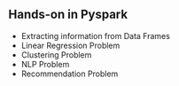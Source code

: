 Hands-on in Pyspark
-

- Extracting information from Data Frames
- Linear Regression Problem
- Clustering Problem
- NLP Problem
- Recommendation Problem
